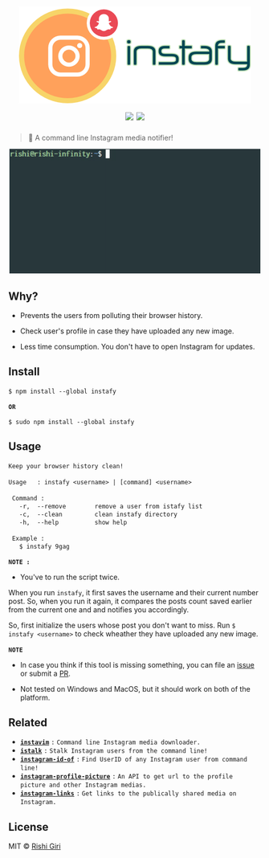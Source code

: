 <h1 align="center">
<br>
	<img src="https://raw.githubusercontent.com/CodeDotJS/instafy/master/media/instafy.png">
<br>
	<img src="https://img.shields.io/badge/code_style-XO-5ed9c7.svg">
	<a href="https://travis-ci.org/CodeDotJS/instafy">
	<img src="https://travis-ci.org/CodeDotJS/instafy.svg?branch=master">
	</a>
</h1>


> :telescope: A command line Instagram media notifier!

<p align="center">
	<img width="500" src="https://raw.githubusercontent.com/CodeDotJS/instafy/master/media/ezgif.com-c89e83e4ef.gif">
</p>

## Why?

- Prevents the users from polluting their browser history.

- Check user's profile in case they have uploaded any new image.

- Less time consumption. You don't have to open Instagram for updates.


## Install

```
$ npm install --global instafy
```
__`OR`__
```
$ sudo npm install --global instafy
```

## Usage

```
Keep your browser history clean!

Usage   : instafy <username> | [command] <username>

 Command :
   -r,  --remove        remove a user from istafy list
   -c,  --clean         clean instafy directory
   -h,  --help          show help

 Example :
   $ instafy 9gag
```


__`NOTE :`__

- You've to run the script twice.

When you run `instafy`, it first saves the username and their current number post.
So, when you run it again, it compares the posts count saved earlier from the current one and and notifies you
accordingly.

So, first initialize the users whose post you don't want to miss.
Run `$ instafy <username>` to check wheather they have uploaded any new image.

__`NOTE`__

- In case you think if this tool is missing something, you can file an [issue](https://github.com/CodeDotJS/instafy/issues/new) or submit a [PR](https://github.com/CodeDotJS/instafy/pulls).

- Not tested on Windows and MacOS, but it should work on both of the platform.

## Related

- __[`instavim`](https://github.com/CodeDotJS/instavim)__ `:` `Command line Instagram media downloader.`
- __[`istalk`](https://github.com/CodeDotJS/instafy)__ `:` `Stalk Instagram users from the command line!`
- __[`instagram-id-of`](https://github.com/CodeDotJS/instagram-id-of)__ `:` `Find UserID of any Instagram user from command line!`
- __[`instagram-profile-picture`](https://github.com/CodeDotJS/instagram-profile-picture)__ `:` `An API to get url to the profile picture and other Instagram medias.`
- __[`instagram-links`](https://github.com/CodeDotJS/Instagram-links)__ `:` `Get links to the publically shared media on Instagram.`

## License

MIT © [Rishi Giri](https://rishigiri.com)
